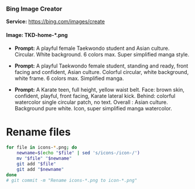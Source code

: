 ### Bing Image Creator
**Service:** https://bing.com/images/create 

#### Image: TKD-home-*.png
* **Prompt:** A playful female Taekwondo student and Asian culture. Circular. White background. 6 colors max. Super simplified manga style.
* **Prompt:** A playful Taekwondo female student, standing and ready, front facing and confident, Asian culture. Colorful circular, white background, white frame. 6 colors max. Simplified manga.

* **Prompt:** A Karate teen, full height, yellow waist belt. Face: brown skin, confident, playful, front facing, Karate lateral kick. Behind: colorful watercolor single circular patch, no text. Overall : Asian culture. Background pure white. Icon, super simplified manga watercolor.

# Rename files
```bash
for file in icons-*.png; do
    newname=$(echo "$file" | sed 's/icons-/icon-/')
    mv "$file" "$newname"
    git add "$file"
    git add "$newname"
done
# git commit -m "Rename icons-*.png to icon-*.png"
```